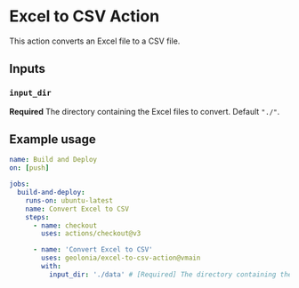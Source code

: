 # Excel to CSV Action

This action converts an Excel file to a CSV file.

## Inputs

### `input_dir`

**Required** The directory containing the Excel files to convert. Default `"./"`.

## Example usage

```yaml
name: Build and Deploy
on: [push]

jobs:
  build-and-deploy:
    runs-on: ubuntu-latest
    name: Convert Excel to CSV
    steps:
      - name: checkout
        uses: actions/checkout@v3

      - name: 'Convert Excel to CSV'
        uses: geolonia/excel-to-csv-action@vmain
        with:
          input_dir: './data' # [Required] The directory containing the Excel files to convert.
```
